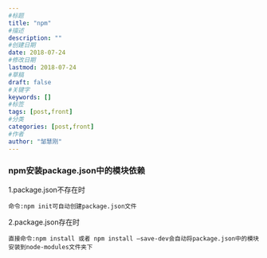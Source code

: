 ```yaml
---
#标题
title: "npm"
#描述
description: ""
#创建日期
date: 2018-07-24
#修改日期
lastmod: 2018-07-24
#草稿
draft: false
#关键字
keywords: []
#标签
tags: [post,front]
#分类
categories: [post,front]
#作者
author: "邹慧刚"
---
```

### npm安装package.json中的模块依赖
1.package.json不存在时

	命令:npm init可自动创建package.json文件

2.package.json存在时

	直接命令:npm install 或者 npm install –save-dev会自动将package.json中的模块安装到node-modules文件夹下
